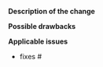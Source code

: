 **Description of the change**

<!-- Describe the scope of your change - i.e. what the change does. -->

**Possible drawbacks**

<!-- Describe any known limitations with your change -->

**Applicable issues**

<!-- Enter any applicable Issues here (You can reference an issue using #) -->

- fixes #
